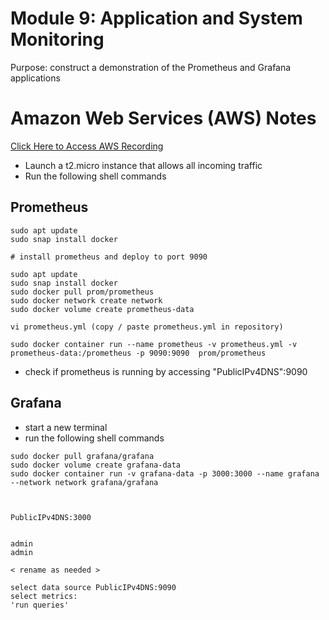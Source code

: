 # Module 9: Application and System Monitoring

Purpose: construct a demonstration of the Prometheus and Grafana applications

# Amazon Web Services (AWS) Notes
[Click Here to Access AWS Recording](https://northwestern.hosted.panopto.com/Panopto/Pages/Viewer.aspx?id=1214d8aa-c57f-486c-a707-b0bc002eae7e)

- Launch a t2.micro instance that allows all incoming traffic
- Run the following shell commands

## Prometheus

```
sudo apt update
sudo snap install docker

# install prometheus and deploy to port 9090

sudo apt update
sudo snap install docker
sudo docker pull prom/prometheus
sudo docker network create network
sudo docker volume create prometheus-data

vi prometheus.yml (copy / paste prometheus.yml in repository)

sudo docker container run --name prometheus -v prometheus.yml -v prometheus-data:/prometheus -p 9090:9090  prom/prometheus

```

- check if prometheus is running by accessing "PublicIPv4DNS":9090

## Grafana

- start a new terminal
- run the following shell commands

```
sudo docker pull grafana/grafana
sudo docker volume create grafana-data
sudo docker container run -v grafana-data -p 3000:3000 --name grafana --network network grafana/grafana



PublicIPv4DNS:3000


admin
admin

< rename as needed > 

select data source PublicIPv4DNS:9090
select metrics:
'run queries'

```
